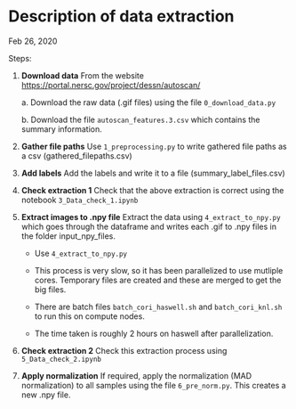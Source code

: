 # Description of data extraction
Feb 26, 2020


Steps:
1. **Download data**
From the website https://portal.nersc.gov/project/dessn/autoscan/

    a. Download the raw data (.gif files) using the file `0_download_data.py`
    
    b. Download the file `autoscan_features.3.csv` which contains the summary information. 
    
2. **Gather file paths** Use `1_preprocessing.py` to write gathered file paths as a csv (gathered_filepaths.csv)
3. **Add labels** Add the labels and write it to a file (summary_label_files.csv)
4. **Check extraction 1** Check that the above extraction is correct using the notebook `3_Data_check_1.ipynb`
5. **Extract images to .npy file** Extract the data using `4_extract_to_npy.py` which goes through the dataframe and writes each .gif to .npy files in the folder input_npy_files.

    * Use `4_extract_to_npy.py` 
    
    * This process is very slow, so it has been parallelized to use mutliple cores. Temporary files are created and these are merged to get the big files.
    
    * There are batch files `batch_cori_haswell.sh` and `batch_cori_knl.sh` to run this on compute nodes. 
    
    * The time taken is roughly 2 hours on haswell after parallelization.
    
6. **Check extraction 2** Check this extraction process using `5_Data_check_2.ipynb` 
7. **Apply normalization** If required, apply the normalization (MAD normalization) to all samples using the file `6_pre_norm.py`. This creates a new .npy file.

